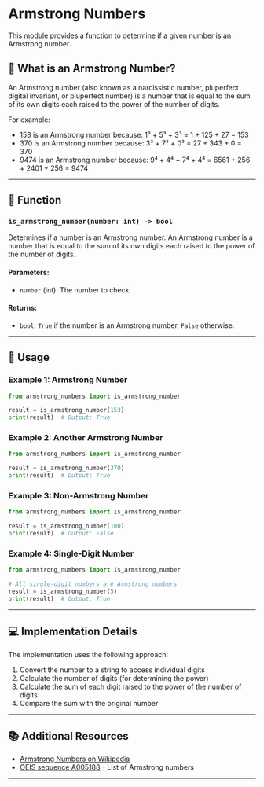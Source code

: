 # Armstrong Numbers

This module provides a function to determine if a given number is an Armstrong number.

## 📘 What is an Armstrong Number?

An Armstrong number (also known as a narcissistic number, pluperfect digital invariant, or pluperfect number) is a number that is equal to the sum of its own digits each raised to the power of the number of digits.

For example:
- 153 is an Armstrong number because: 1³ + 5³ + 3³ = 1 + 125 + 27 = 153
- 370 is an Armstrong number because: 3³ + 7³ + 0³ = 27 + 343 + 0 = 370
- 9474 is an Armstrong number because: 9⁴ + 4⁴ + 7⁴ + 4⁴ = 6561 + 256 + 2401 + 256 = 9474

---

## 📝 Function

### `is_armstrong_number(number: int) -> bool`

Determines if a number is an Armstrong number. An Armstrong number is a number that is equal to the sum of its own digits each raised to the power of the number of digits.

#### Parameters:
- `number` (int): The number to check.

#### Returns:
- `bool`: `True` if the number is an Armstrong number, `False` otherwise.

---

## 🚀 Usage

### Example 1: Armstrong Number
```python
from armstrong_numbers import is_armstrong_number

result = is_armstrong_number(153)
print(result)  # Output: True
```

### Example 2: Another Armstrong Number
```python
from armstrong_numbers import is_armstrong_number

result = is_armstrong_number(370)
print(result)  # Output: True
```

### Example 3: Non-Armstrong Number
```python
from armstrong_numbers import is_armstrong_number

result = is_armstrong_number(100)
print(result)  # Output: False
```

### Example 4: Single-Digit Number
```python
from armstrong_numbers import is_armstrong_number

# All single-digit numbers are Armstrong numbers
result = is_armstrong_number(5)
print(result)  # Output: True
```

---

## 💻 Implementation Details

The implementation uses the following approach:
1. Convert the number to a string to access individual digits
2. Calculate the number of digits (for determining the power)
3. Calculate the sum of each digit raised to the power of the number of digits
4. Compare the sum with the original number

---

## 📚 Additional Resources

- [Armstrong Numbers on Wikipedia](https://en.wikipedia.org/wiki/Narcissistic_number)
- [OEIS sequence A005188](https://oeis.org/A005188) - List of Armstrong numbers

---